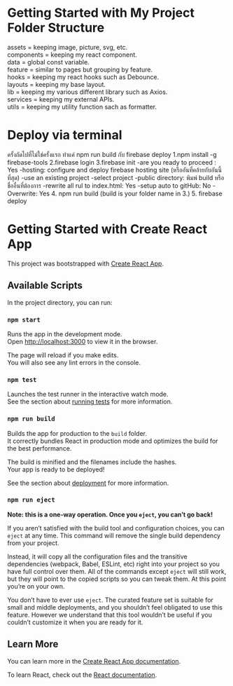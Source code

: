 # Getting Started with My Project Folder Structure

assets = keeping image, picture, svg, etc.\
components = keeping my react component.\
data = global const variable.\
feature = similar to pages but grouping by feature.\
hooks = keeping my react hooks such as Debounce.\
layouts = keeping my base layout.\
lib = keeping my various different library such as Axios.\
services = keeping my external APIs.\
utils = keeping my utility function sach as formatter.

# Deploy via terminal
ครั้งถัดไปที่ไม่ใช่ครั้งแรก ทำแค่ npm run build กับ firebase deploy
1.npm install -g firebase-tools
2.firebase login
3.firebase init
-are you ready to proceed : Yes
-hosting: configure and deploy firebase hosting site (หรืออันที่คล้ายกับอันนี้ที่สุด)
-use an existing project
-select project
-public directory: พิมพ์ build หรือชื่ออื่นที่ต้องการ
-rewrite all rul to index.html: Yes
-setup auto to gitHub: No
-Overwrite: Yes
4. npm run build (build is your folder name in 3.)
5. firebase deploy

# Getting Started with Create React App

This project was bootstrapped with [Create React App](https://github.com/facebook/create-react-app).

## Available Scripts

In the project directory, you can run:

### `npm start`

Runs the app in the development mode.\
Open [http://localhost:3000](http://localhost:3000) to view it in the browser.

The page will reload if you make edits.\
You will also see any lint errors in the console.

### `npm test`

Launches the test runner in the interactive watch mode.\
See the section about [running tests](https://facebook.github.io/create-react-app/docs/running-tests) for more information.

### `npm run build`

Builds the app for production to the `build` folder.\
It correctly bundles React in production mode and optimizes the build for the best performance.

The build is minified and the filenames include the hashes.\
Your app is ready to be deployed!

See the section about [deployment](https://facebook.github.io/create-react-app/docs/deployment) for more information.

### `npm run eject`

**Note: this is a one-way operation. Once you `eject`, you can’t go back!**

If you aren’t satisfied with the build tool and configuration choices, you can `eject` at any time. This command will remove the single build dependency from your project.

Instead, it will copy all the configuration files and the transitive dependencies (webpack, Babel, ESLint, etc) right into your project so you have full control over them. All of the commands except `eject` will still work, but they will point to the copied scripts so you can tweak them. At this point you’re on your own.

You don’t have to ever use `eject`. The curated feature set is suitable for small and middle deployments, and you shouldn’t feel obligated to use this feature. However we understand that this tool wouldn’t be useful if you couldn’t customize it when you are ready for it.

## Learn More

You can learn more in the [Create React App documentation](https://facebook.github.io/create-react-app/docs/getting-started).

To learn React, check out the [React documentation](https://reactjs.org/).
